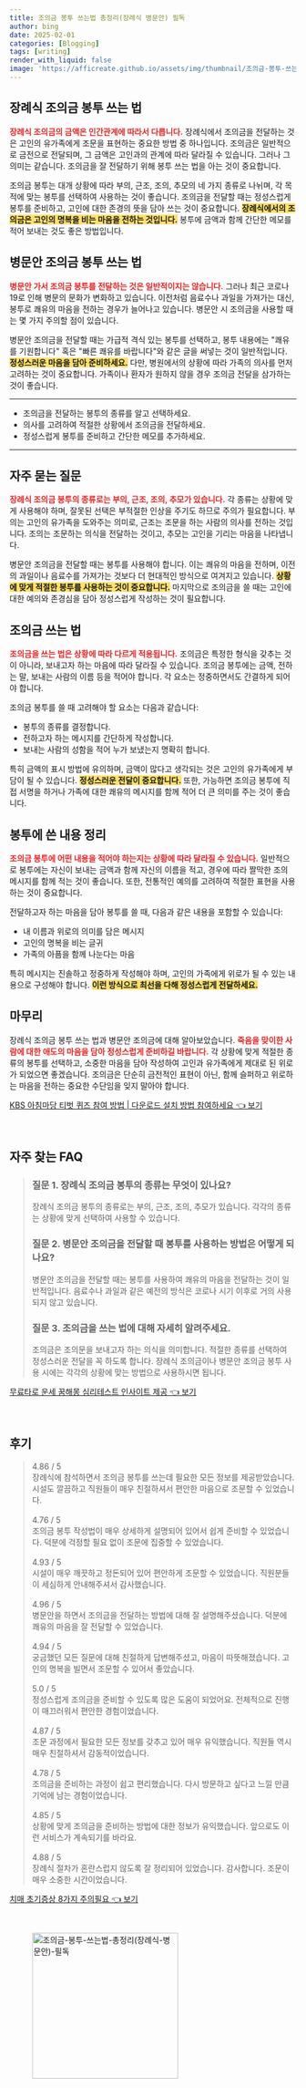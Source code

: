 ```yaml
---
title: 조의금 봉투 쓰는법 총정리(장례식 병문안) 필독
author: bing
date: 2025-02-01
categories: [Blogging]
tags: [writing]
render_with_liquid: false
image: 'https://afficreate.github.io/assets/img/thumbnail/조의금-봉투-쓰는법-총정리(장례식-병문안)-필독.webp'
---
```



<h2 id='장례식_조의금_봉투_쓰기'>장례식 조의금 봉투 쓰는 법</h2>

<p><b><span style="color: #ee2323;">장례식 조의금의 금액은 인간관계에 따라서 다릅니다.</span></b> 장례식에서 조의금을 전달하는 것은 고인의 유가족에게 조문을 표현하는 중요한 방법 중 하나입니다. 조의금은 일반적으로 금전으로 전달되며, 그 금액은 고인과의 관계에 따라 달라질 수 있습니다. 그러나 그 의미는 같습니다. 조의금을 잘 전달하기 위해 봉투 쓰는 법을 아는 것이 중요합니다.</p>

<p>조의금 봉투는 대개 상황에 따라 부의, 근조, 조의, 추모의 네 가지 종류로 나뉘며, 각 목적에 맞는 봉투를 선택하여 사용하는 것이 좋습니다. 조의금을 전달할 때는 정성스럽게 봉투를 준비하고, 고인에 대한 존경의 뜻을 담아 쓰는 것이 중요합니다. <b><span style="background-color: #ffe066;">장례식에서의 조의금은 고인의 명복을 비는 마음을 전하는 것입니다.</span></b> 봉투에 금액과 함께 간단한 메모를 적어 보내는 것도 좋은 방법입니다.</p>

<h2 id='병문안_조의금_봉투_사용법'>병문안 조의금 봉투 쓰는 법</h2>

<p><b><span style="color: #ee2323;">병문안 가서 조의금 봉투를 전달하는 것은 일반적이지는 않습니다.</span></b> 그러나 최근 코로나19로 인해 병문의 문화가 변화하고 있습니다. 이전처럼 음료수나 과일을 가져가는 대신, 봉투로 쾌유의 마음을 전하는 경우가 늘어나고 있습니다. 병문안 시 조의금을 사용할 때는 몇 가지 주의할 점이 있습니다.</p>

<p>병문안 조의금을 전달할 때는 가급적 격식 있는 봉투를 선택하고, 봉투 내용에는 "쾌유를 기원합니다" 혹은 "빠른 쾌유를 바랍니다"와 같은 글을 써넣는 것이 일반적입니다. <b><span style="background-color: #ffe066;">정성스러운 마음을 담아 준비하세요.</span></b> 다만, 병원에서의 상황에 따라 가족의 의사를 먼저 고려하는 것이 중요합니다. 가족이나 환자가 원하지 않을 경우 조의금 전달을 삼가하는 것이 좋습니다.</p>

<hr />

<ul>
    <li>조의금을 전달하는 봉투의 종류를 알고 선택하세요.</li>
    <li>의사를 고려하여 적절한 상황에서 조의금을 전달하세요.</li>
    <li>정성스럽게 봉투를 준비하고 간단한 메모를 추가하세요.</li>
</ul>

<hr />

<h2 id='자주_묻는_질문'>자주 묻는 질문</h2>

<p><b><span style="color: #ee2323;">장례식 조의금 봉투의 종류로는 부의, 근조, 조의, 추모가 있습니다.</span></b> 각 종류는 상황에 맞게 사용해야 하며, 잘못된 선택은 부적절한 인상을 주기도 하므로 주의가 필요합니다. 부의는 고인의 유가족을 도와주는 의미로, 근조는 조문을 하는 사람의 의사를 전하는 것입니다. 조의는 조문하는 의식을 전달하는 것이고, 추모는 고인을 기리는 마음을 나타냅니다.</p>

<p>병문안 조의금을 전달할 때는 봉투를 사용해야 합니다. 이는 쾌유의 마음을 전하며, 이전의 과일이나 음료수를 가져가는 것보다 더 현대적인 방식으로 여겨지고 있습니다. <b><span style="background-color: #ffe066;">상황에 맞게 적절한 봉투를 사용하는 것이 중요합니다.</span></b> 마지막으로 조의금을 쓸 때는 고인에 대한 예의와 존경심을 담아 정성스럽게 작성하는 것이 필요합니다.</p>

<h2 id='조의금_쓰기_법'>조의금 쓰는 법</h2>

<p><b><span style="color: #ee2323;">조의금을 쓰는 법은 상황에 따라 다르게 적용됩니다.</span></b> 조의금은 특정한 형식을 갖추는 것이 아니라, 보내고자 하는 마음에 따라 달라질 수 있습니다. 조의금 봉투에는 금액, 전하는 말, 보내는 사람의 이름 등을 적어야 합니다. 각 요소는 정중하면서도 간결하게 되어야 합니다.</p>

<p>조의금 봉투를 쓸 때 고려해야 할 요소는 다음과 같습니다:</p>

<ul>
    <li>봉투의 종류를 결정합니다.</li>
    <li>전하고자 하는 메시지를 간단하게 작성합니다.</li>
    <li>보내는 사람의 성함을 적어 누가 보냈는지 명확히 합니다.</li>
</ul>

<p>특히 금액의 표시 방법에 유의하며, 금액이 많다고 생각되는 것은 고인의 유가족에게 부담이 될 수 있습니다. <b><span style="background-color: #ffe066;">정성스러운 전달이 중요합니다.</span></b> 또한, 가능하면 조의금 봉투에 직접 서명을 하거나 가족에 대한 쾌유의 메시지를 함께 적어 더 큰 의미를 주는 것이 좋습니다.</p>

<h2 id='봉투에_쓴_내용'>봉투에 쓴 내용 정리</h2>

<p><b><span style="color: #ee2323;">조의금 봉투에 어떤 내용을 적어야 하는지는 상황에 따라 달라질 수 있습니다.</span></b> 일반적으로 봉투에는 자신이 보내는 금액과 함께 자신의 이름을 적고, 경우에 따라 짤막한 조의 메시지를 함께 적는 것이 좋습니다. 또한, 전통적인 예의를 고려하여 적절한 표현을 사용하는 것이 중요합니다.</p>

<p>전달하고자 하는 마음을 담아 봉투를 쓸 때, 다음과 같은 내용을 포함할 수 있습니다:</p>

<ul>
    <li>내 이름과 위로의 의미를 담은 메시지</li>
    <li>고인의 명복을 비는 글귀</li>
    <li>가족의 아픔을 함께 나눈다는 마음</li>
</ul>

<p>특히 메시지는 진솔하고 정중하게 작성해야 하며, 고인의 가족에게 위로가 될 수 있는 내용으로 구성해야 합니다. <b><span style="background-color: #ffe066;">이런 방식으로 최선을 다해 정성스럽게 전달하세요.</span></b></p>

<h2 id='마무리'>마무리</h2>

<p>장례식 조의금 봉투 쓰는 법과 병문안 조의금에 대해 알아보았습니다. <b><span style="color: #ee2323;">죽음을 맞이한 사람에 대한 애도의 마음을 담아 정성스럽게 준비하길 바랍니다.</span></b> 각 상황에 맞게 적절한 종류의 봉투를 선택하고, 소중한 마음을 담아 작성하여 고인과 유가족에게 제대로 된 위로가 되었으면 좋겠습니다. 조의금은 단순히 금전적인 표현이 아닌, 함께 슬퍼하고 위로하는 마음을 전하는 중요한 수단임을 잊지 말아야 합니다.</p>


<p><a class="click-button" title="KBS 아침마당 티벗 퀴즈 참여 방법 | 다운로드 설치 방법 참여하세요" href="https://afficreate.github.io/posts/KBS-%EC%95%84%EC%B9%A8%EB%A7%88%EB%8B%B9-%ED%8B%B0%EB%B2%97-%ED%80%B4%EC%A6%88-%EC%B0%B8%EC%97%AC-%EB%B0%A9%EB%B2%95-%EB%8B%A4%EC%9A%B4%EB%A1%9C%EB%93%9C-%EC%84%A4%EC%B9%98-%EB%B0%A9%EB%B2%95-%EC%B0%B8%EC%97%AC%ED%95%98%EC%84%B8%EC%9A%94/" rel="dofollow">KBS 아침마당 티벗 퀴즈 참여 방법 | 다운로드 설치 방법 참여하세요 👈 보기</a></p><br>
<h2 id='자주_찾는_FAQ'>자주 찾는 FAQ</h2>
<div itemscope="" itemtype="https://schema.org/FAQPage"> 
<blockquote> 
<div itemscope="" itemprop="mainEntity" itemtype="https://schema.org/Question"> 
<h3 itemprop="name">질문 1. 장례식 조의금 봉투의 종류는 무엇이 있나요?</h3> 
<div itemscope="" itemprop="acceptedAnswer" itemtype="https://schema.org/Answer"> 
<span itemprop="text"> 
<p>장례식 조의금 봉투의 종류로는 부의, 근조, 조의, 추모가 있습니다. 각각의 종류는 상황에 맞게 선택하여 사용할 수 있습니다.</p> 
</span> 
</div> 
</div> 

<div itemscope="" itemprop="mainEntity" itemtype="https://schema.org/Question"> 
<h3 itemprop="name">질문 2. 병문안 조의금을 전달할 때 봉투를 사용하는 방법은 어떻게 되나요?</h3> 
<div itemscope="" itemprop="acceptedAnswer" itemtype="https://schema.org/Answer"> 
<span itemprop="text"> 
<p>병문안 조의금을 전달할 때는 봉투를 사용하여 쾌유의 마음을 전달하는 것이 일반적입니다. 음료수나 과일과 같은 예전의 방식은 코로나 시기 이후로 거의 사용되지 않고 있습니다.</p> 
</span> 
</div> 
</div> 

<div itemscope="" itemprop="mainEntity" itemtype="https://schema.org/Question"> 
<h3 itemprop="name">질문 3. 조의금을 쓰는 법에 대해 자세히 알려주세요.</h3> 
<div itemscope="" itemprop="acceptedAnswer" itemtype="https://schema.org/Answer"> 
<span itemprop="text"> 
<p>조의금은 조의문을 보내고자 하는 의식을 의미합니다. 적절한 종류를 선택하여 정성스러운 전달을 꼭 하도록 합니다. 장례식 조의금이나 병문안 조의금 봉투 사용 시에는 각각의 상황에 맞는 방법으로 사용하시면 됩니다.</p> 
</span> 
</div> 
</div> 
</blockquote> 
</div>
<p><a class="click-button" title="무료타로 운세 꿈해몽 심리테스트 인사이트 제공" href="https://afficreate.github.io/posts/%EB%AC%B4%EB%A3%8C%ED%83%80%EB%A1%9C-%EC%9A%B4%EC%84%B8-%EA%BF%88%ED%95%B4%EB%AA%BD-%EC%8B%AC%EB%A6%AC%ED%85%8C%EC%8A%A4%ED%8A%B8-%EC%9D%B8%EC%82%AC%EC%9D%B4%ED%8A%B8-%EC%A0%9C%EA%B3%B5/" rel="dofollow">무료타로 운세 꿈해몽 심리테스트 인사이트 제공 👈 보기</a></p><br>
<h2 id='후기'>후기</h2>
<div itemscope itemtype="https://schema.org/Product">
  <blockquote>
  <div itemprop="review" itemscope itemtype="https://schema.org/Review">
      <div itemprop="reviewRating" itemscope itemtype="https://schema.org/Rating"> <span itemprop="ratingValue">4.86</span> / <span itemprop="bestRating">5</span> </div>
      <span itemprop="reviewBody">장례식에 참석하면서 조의금 봉투를 쓰는데 필요한 모든 정보를 제공받았습니다. 시설도 깔끔하고 직원들이 매우 친절하셔서 편안한 마음으로 조문할 수 있었습니다.</span>
  </div>
  <br>
  <div itemprop="review" itemscope itemtype="https://schema.org/Review">
      <div itemprop="reviewRating" itemscope itemtype="https://schema.org/Rating"> <span itemprop="ratingValue">4.76</span> / <span itemprop="bestRating">5</span> </div>
      <span itemprop="reviewBody">조의금 봉투 작성법이 매우 상세하게 설명되어 있어서 쉽게 준비할 수 있었습니다. 덕분에 걱정할 필요 없이 조문에 집중할 수 있었습니다.</span>
  </div>
  <br>
  <div itemprop="review" itemscope itemtype="https://schema.org/Review">
      <div itemprop="reviewRating" itemscope itemtype="https://schema.org/Rating"> <span itemprop="ratingValue">4.93</span> / <span itemprop="bestRating">5</span> </div>
      <span itemprop="reviewBody">시설이 매우 깨끗하고 정돈되어 있어 편안하게 조문할 수 있었습니다. 직원분들이 세심하게 안내해주셔서 감사했습니다.</span>
  </div>
  <br>
  <div itemprop="review" itemscope itemtype="https://schema.org/Review">
      <div itemprop="reviewRating" itemscope itemtype="https://schema.org/Rating"> <span itemprop="ratingValue">4.96</span> / <span itemprop="bestRating">5</span> </div>
      <span itemprop="reviewBody">병문안을 하면서 조의금을 전달하는 방법에 대해 잘 설명해주셨습니다. 덕분에 쾌유의 마음을 잘 전달할 수 있었습니다.</span>
  </div>
  <br>
  <div itemprop="review" itemscope itemtype="https://schema.org/Review">
      <div itemprop="reviewRating" itemscope itemtype="https://schema.org/Rating"> <span itemprop="ratingValue">4.94</span> / <span itemprop="bestRating">5</span> </div>
      <span itemprop="reviewBody">궁금했던 모든 질문에 대해 친절하게 답변해주셨고, 마음이 따뜻해졌습니다. 고인의 명복을 빌면서 조문할 수 있어서 좋았습니다.</span>
  </div>
  <br>
  <div itemprop="review" itemscope itemtype="https://schema.org/Review">
      <div itemprop="reviewRating" itemscope itemtype="https://schema.org/Rating"> <span itemprop="ratingValue">5.0</span> / <span itemprop="bestRating">5</span> </div>
      <span itemprop="reviewBody">정성스럽게 조의금을 준비할 수 있도록 많은 도움이 되었어요. 전체적으로 진행이 매끄러워서 편안한 경험이었습니다.</span>
  </div>
  <br>
  <div itemprop="review" itemscope itemtype="https://schema.org/Review">
      <div itemprop="reviewRating" itemscope itemtype="https://schema.org/Rating"> <span itemprop="ratingValue">4.87</span> / <span itemprop="bestRating">5</span> </div>
      <span itemprop="reviewBody">조문 과정에서 필요한 모든 정보를 갖추고 있어 매우 유익했습니다. 직원들 역시 매우 친절하셔서 감동적이었습니다.</span>
  </div>
  <br>
  <div itemprop="review" itemscope itemtype="https://schema.org/Review">
      <div itemprop="reviewRating" itemscope itemtype="https://schema.org/Rating"> <span itemprop="ratingValue">4.78</span> / <span itemprop="bestRating">5</span> </div>
      <span itemprop="reviewBody">조의금을 준비하는 과정이 쉽고 편리했습니다. 다시 방문하고 싶다고 느낄 만큼 기억에 남는 경험이었습니다.</span>
  </div>
  <br>
  <div itemprop="review" itemscope itemtype="https://schema.org/Review">
      <div itemprop="reviewRating" itemscope itemtype="https://schema.org/Rating"> <span itemprop="ratingValue">4.85</span> / <span itemprop="bestRating">5</span> </div>
      <span itemprop="reviewBody">상황에 맞게 조의금을 준비하는 방법에 대한 정보가 유익했습니다. 앞으로도 이런 서비스가 계속되기를 바라요.</span>
  </div>
  <br>
  <div itemprop="review" itemscope itemtype="https://schema.org/Review">
      <div itemprop="reviewRating" itemscope itemtype="https://schema.org/Rating"> <span itemprop="ratingValue">4.88</span> / <span itemprop="bestRating">5</span> </div>
      <span itemprop="reviewBody">장례식 절차가 혼란스럽지 않도록 잘 정리되어 있었습니다. 감사합니다. 조문이 매우 소중한 시간이었습니다.</span>
  </div>
  </blockquote>
</div>
<p><a class="click-button" title="치매 초기증상 8가지 주의필요" href="https://afficreate.github.io/posts/%EC%B9%98%EB%A7%A4-%EC%B4%88%EA%B8%B0%EC%A6%9D%EC%83%81-8%EA%B0%80%EC%A7%80-%EC%A3%BC%EC%9D%98%ED%95%84%EC%9A%94/" rel="dofollow">치매 초기증상 8가지 주의필요 👈 보기</a></p><br>
<figure class="image"><img src="https://afficreate.github.io/assets/img/thumbnail/조의금-봉투-쓰는법-총정리(장례식-병문안)-필독.webp" alt="조의금-봉투-쓰는법-총정리(장례식-병문안)-필독" width="256" height="256"></figure>